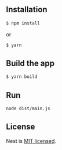 
## Installation

```bash
$ npm install
```

or

```bash
$ yarn
```


## Build the app

```bash
$ yarn build
```

## Run

```bash
node dist/main.js
```

## License

  Nest is [MIT licensed](https://github.com/nestjs/nest/blob/master/LICENSE).

